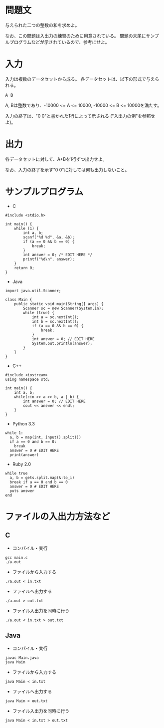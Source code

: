 問題文
==
与えられた二つの整数の和を求めよ。

なお、この問題は入出力の練習のために用意されている。
問題の末尾にサンプルプログラムなどが示されているので、参考にせよ。

入力
==
入力は複数のデータセットから成る。
各データセットは、以下の形式で与えられる。

<pre>
A B
</pre>

A, Bは整数であり、-10000 <= A <= 10000, -10000 <= B <= 10000を満たす。

入力の終了は、"0 0"と書かれた1行によって示される ("入出力の例"を参照せよ)。

出力
==
各データセットに対して、A+Bを1行ずつ出力せよ。

なお、入力の終了を示す"0 0"に対しては何も出力しないこと。


サンプルプログラム
==
* C

```
#include <stdio.h>

int main() {
    while (1) {
        int a, b;
        scanf("%d %d", &a, &b);
        if (a == 0 && b == 0) {
            break;
        }
        int answer = 0; /* EDIT HERE */
        printf("%d\n", answer);
    }
    return 0;
}
```

* Java

```
import java.util.Scanner;

class Main {
    public static void main(String[] args) {
        Scanner sc = new Scanner(System.in);
        while (true) {
            int a = sc.nextInt();
            int b = sc.nextInt();
            if (a == 0 && b == 0) {
                break;
            }
            int answer = 0; // EDIT HERE
            System.out.println(answer);
        }
    }
}
```

* C++

```
#include <iostream>
using namespace std;

int main() {
    int a, b;
    while(cin >> a >> b, a | b) {
        int answer = 0; // EDIT HERE
        cout << answer << endl;
    }
}
```

* Python 3.3

```
while 1:
  a, b = map(int, input().split())
  if a == 0 and b == 0:
    break
  answer = 0 # EDIT HERE
  print(answer)
```

* Ruby 2.0

```
while true
  a, b = gets.split.map(&:to_i)
  break if a == 0 and b == 0
  answer = 0 # EDIT HERE
  puts answer
end
```


ファイルの入出力方法など
==
C
--

* コンパイル・実行

```
gcc main.c
./a.out
```

* ファイルから入力する

```
./a.out < in.txt
```

* ファイルへ出力する

```
./a.out > out.txt
```

* ファイル入出力を同時に行う

```
./a.out < in.txt > out.txt
```

Java
--

* コンパイル・実行

```
javac Main.java
java Main
```

* ファイルから入力する

```
java Main < in.txt
```

* ファイルへ出力する

```
java Main > out.txt
```

* ファイル入出力を同時に行う

```
java Main < in.txt > out.txt
```

